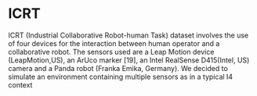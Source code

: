 # ICRT

ICRT (Industrial Collaborative Robot-human Task) dataset involves the use of four devices for the interaction
between human operator and a collaborative robot. The sensors used are a Leap Motion device (LeapMotion,US), an
ArUco marker [19], an Intel RealSense D415(Intel, US) camera and a Panda robot (Franka Emika, Germany). We
decided to simulate an environment containing multiple sensors as in a typical I4 context